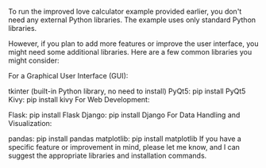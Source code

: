 To run the improved love calculator example provided earlier, you don't need any external Python libraries. The example uses only standard Python libraries.

However, if you plan to add more features or improve the user interface, you might need some additional libraries. Here are a few common libraries you might consider:

For a Graphical User Interface (GUI):

tkinter (built-in Python library, no need to install)
PyQt5: pip install PyQt5
Kivy: pip install kivy
For Web Development:

Flask: pip install Flask
Django: pip install Django
For Data Handling and Visualization:

pandas: pip install pandas
matplotlib: pip install matplotlib
If you have a specific feature or improvement in mind, please let me know, and I can suggest the appropriate libraries and installation commands.

